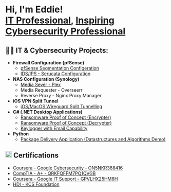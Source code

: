 <h1>Hi, I'm Eddie! <br/><a href="https://github.com/tech4lifestrategy">IT Professional</a>, <a href="https://github.com/tech4lifestrategy"> Inspiring Cybersecurity Professional</a></h1>

<h2>👨‍💻 IT & Cybersecurity Projects:</h2>

- <b>Firewall Configuration (pfSense)</b>
  - [pfSense Segmentation Configeration](https://github.com/joshmadakor1/Algorithms-Practice)
  - [IDS/IPS - Serucata Configuration](https://github.com/joshmadakor1/Algorithms-Practice)
- <b>NAS Configuration (Synology)</b>
  - [Media Sever - Plex](https://github.com/joshmadakor1/4chan-Image-Analysis-Middleware-C964)
  - Media Requester - Overseerr
  - Reverse Proxy - Nginx Proxy Manager
- <b>iOS VPN Split Tunnel</b>
  - [iOS/MacOS Wireguard Split Tunnelling](https://github.com/joshmadakor1/Sentinel-Lab)
- <b>C# (.NET Desktop Applications)</b>
  - [Ransomware Proof of Concept (Encrypter)](https://github.com/joshmadakor1/EncrypterPOC)
  - [Ransomware Proof of Concept (Decrypter)](https://github.com/joshmadakor1/DecrypterPOC)
  - [Keylogger with Email Capability](https://github.com/joshmadakor1/Key-Logger-With-Email)
- <b>Python</b>
  - [Package Delivery Application (Datastructures and Algorithms Demo)](https://github.com/joshmadakor1/Package-Delivery-Pathfinding-Algorithm)

<h2><img src="https://github.com/user-attachments/assets/69f28c06-a5c7-4fdc-8d85-878a206dd771" width="20">
Certifications</h2>

- [Coursera - Google Cybersecurity - ON5NKR368416](https://www.coursera.org/account/accomplishments/professional-cert/ON5NKR368416)
- [CompTIA - A+ - QRKFQFFM7PQ1QVGB](http://verify.CompTIA.org)
- [Coursera - Google IT Support - GPVLHX25HM6H](https://www.coursera.org/account/accomplishments/professional-cert/GPVLHX25HM6H)
- [HDI - KCS Foundation]()
<!--
**Tech4LifeStrategy/Tech4LifeStrategy** is a ✨ _special_ ✨ repository because its `README.md` (this file) appears on your GitHub profile.

Here are some ideas to get you started:

- 🔭 I’m currently working on ...
- 🌱 I’m currently learning ...
- 👯 I’m looking to collaborate on ...
- 🤔 I’m looking for help with ...
- 💬 Ask me about ...
- 📫 How to reach me: ...
- 😄 Pronouns: ...
- ⚡ Fun fact: ...
-->
